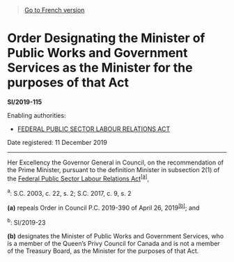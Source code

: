 > [Go to French version](/fr/Règlements/Textes%20réglementaires/2019/115.md)

# Order Designating the Minister of Public Works and Government Services as the Minister for the purposes of that Act

**SI/2019-115**

Enabling authorities: 
- [FEDERAL PUBLIC SECTOR LABOUR RELATIONS ACT](/en/Acts/Statutes%20of%20Canada/2003/c.%2022,%20s.%202.md)

Date registered: 11 December 2019

----------

Her Excellency the Governor General in Council, on the recommendation of the Prime Minister, pursuant to the definition Minister in subsection 2(1) of the [Federal Public Sector Labour Relations Act](/en/Acts/Statutes%20of%20Canada/2003/c.%2022,%20s.%202.md)<sup><a href='#fn_81000-3-1916_hq_26085'>[a]</a></sup>,

<a name='fn_81000-3-1916_hq_26085'><sup>a</sup></a>: S.C. 2003, c. 22, s. 2; S.C. 2017, c. 9, s. 2<br />

**(a)** repeals Order in Council P.C. 2019-390 of April 26, 2019<sup><a href='#fn_81000-3-1926_hq_26086'>[b]</a></sup>; and

<a name='fn_81000-3-1926_hq_26086'><sup>b</sup></a>: SI/2019-23<br />



**(b)** designates the Minister of Public Works and Government Services, who is a member of the Queen’s Privy Council for Canada and is not a member of the Treasury Board, as the Minister for the purposes of that Act.




